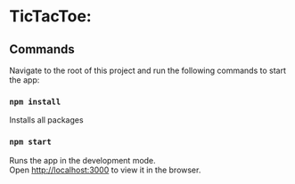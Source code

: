 # TicTacToe:

## Commands

Navigate to the root of this project and run the following commands to start the app:

### `npm install`

Installs all packages

### `npm start`

Runs the app in the development mode.<br />
Open [http://localhost:3000](http://localhost:3000) to view it in the browser.